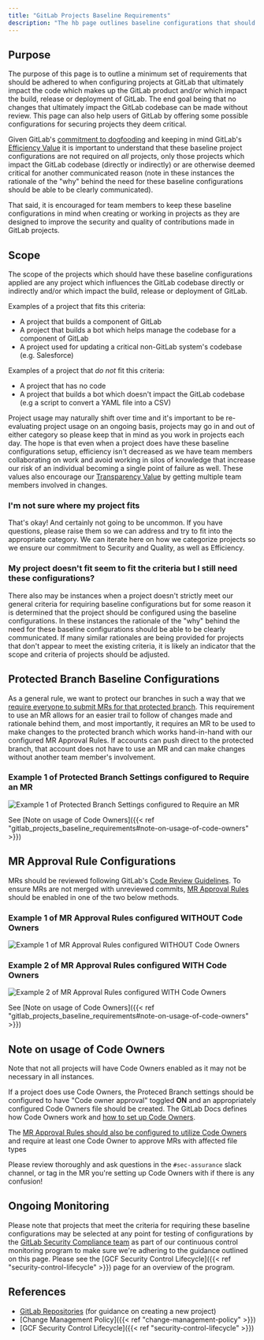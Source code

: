 ```yaml
---
title: "GitLab Projects Baseline Requirements"
description: "The hb page outlines baseline configurations that should be setup for GitLab projects which impact the GitLab codebase."
---
```


## Purpose

The purpose of this page is to outline a minimum set of requirements that should be adhered to when configuring projects at GitLab that ultimately impact the code which makes up the GitLab product and/or which impact the build, release or deployment of GitLab. The end goal being that no changes that ultimately impact the GitLab codebase can be made without review. This page can also help users of GitLab by offering some possible configurations for securing projects they deem critical.

Given GitLab's [commitment to dogfooding](/handbook/engineering/development/principles/#dogfooding) and keeping in mind GitLab's [Efficiency Value](/handbook/values/#efficiency) it is important to understand that these baseline project configurations are not required on *all* projects, only those projects which impact the GitLab codebase (directly or indirectly) or are otherwise deemed critical for another communicated reason (note in these instances the rationale of the "why" behind the need for these baseline configurations should be able to be clearly communicated).

That said, it is encouraged for team members to keep these baseline configurations in mind when creating or working in projects as they are designed to improve the security and quality of contributions made in GitLab projects.

## Scope

The scope of the projects which should have these baseline configurations applied are any project which influences the GitLab codebase directly or indirectly and/or which impact the build, release or deployment of GitLab.

Examples of a project that fits this criteria:

- A project that builds a component of GitLab
- A project that builds a bot which helps manage the codebase for a component of GitLab
- A project used for updating a critical non-GitLab system's codebase (e.g. Salesforce)

Examples of a project that *do not* fit this criteria:

- A project that has no code
- A project that builds a bot which doesn't impact the GitLab codebase (e.g a script to convert a YAML file into a CSV)

Project usage may naturally shift over time and it's important to be re-evaluating project usage on an ongoing basis, projects may go in and out of either category so please keep that in mind as you work in projects each day. The hope is that even when a project does have these baseline configurations setup, efficiency isn't decreased as we have team members collaborating on work and avoid working in silos of knowledge that increase our risk of an individual becoming a single point of failure as well. These values also encourage our [Transparency Value](/handbook/values/#transparency) by getting multiple team members involved in changes.

### I'm not sure where my project fits

That's okay! And certainly not going to be uncommon. If you have questions, please raise them so we can address and try to fit into the appropriate category. We can iterate here on how we categorize projects so we ensure our commitment to Security and Quality, as well as Efficiency.

### My project doesn't fit seem to fit the criteria but I still need these configurations?

There also may be instances when a project doesn't strictly meet our general criteria for requiring baseline configurations but for some reason it is determined that the project should be configured using the baseline configurations. In these instances the rationale of the "why" behind the need for these baseline configurations should be able to be clearly communicated. If many similar rationales are being provided for projects that don't appear to meet the existing criteria, it is likely an indicator that the scope and criteria of projects should be adjusted.

## Protected Branch Baseline Configurations

As a general rule, we want to protect our branches in such a way that we [require everyone to submit MRs for that protected branch](https://docs.gitlab.com/ee/user/project/repository/branches/protected.html#require-everyone-to-submit-merge-requests-for-a-protected-branch). This requirement to use an MR allows for an easier trail to follow of changes made and rationale behind them, and most importantly, it requires an MR to be used to make changes to the protected branch which works hand-in-hand with our configured MR Approval Rules. If accounts can push direct to the protected branch, that account does not have to use an MR and can make changes without another team member's involvement.

### Example 1 of Protected Branch Settings configured to Require an MR

![Example 1 of Protected Branch Settings configured to Require an MR](https://about.gitlab.com/images/protected_branch_settings_example.jpg "Example of Protected Branch Settings")

See [Note on usage of Code Owners]({{< ref "gitlab_projects_baseline_requirements#note-on-usage-of-code-owners" >}})

## MR Approval Rule Configurations

MRs should be reviewed following GitLab's [Code Review Guidelines](/handbook/engineering/workflow/code-review/). To ensure MRs are not merged with unreviewed commits, [MR Approval Rules](https://docs.gitlab.com/ee/user/project/merge_requests/approvals/settings.html#approval-settings) should be enabled in one of the two below methods.

### Example 1 of MR Approval Rules configured WITHOUT Code Owners

![Example 1 of MR Approval Rules configured WITHOUT Code Owners](https://about.gitlab.com/images/MR_approvals_without_code_owners.jpg "Example 1 of MR Approval Rules configured WITHOUT Code Owners")

### Example 2 of MR Approval Rules configured WITH Code Owners

![Example 2 of MR Approval Rules configured WITH Code Owners](https://about.gitlab.com/images/MR_approvals_with_code_owners.png "Example 2 of MR Approval Rules configured WITH Code Owners")

See [Note on usage of Code Owners]({{< ref "gitlab_projects_baseline_requirements#note-on-usage-of-code-owners" >}})

## Note on usage of Code Owners

Note that not all projects will have Code Owners enabled as it may not be necessary in all instances.

If a project does use Code Owners, the Proteced Branch settings should be configured to have "Code owner approval" toggled **ON** and an appropriately configured Code Owners file should be created. The GitLab Docs defines how Code Owners work and [how to set up Code Owners](https://docs.gitlab.com/ee/user/project/codeowners/#set-up-code-owners).

The [MR Approval Rules should also be configured to utilize Code Owners](https://docs.gitlab.com/ee/user/project/merge_requests/approvals/rules.html#code-owners-as-eligible-approvers) and require at least one Code Owner to approve MRs with affected file types

Please review thoroughly and ask questions in the `#sec-assurance` slack channel, or tag in the MR you're setting up Code Owners with if there is any confusion!

## Ongoing Monitoring

Please note that projects that meet the criteria for requiring these baseline configurations may be selected at any point for testing of configurations by the [GitLab Security Compliance team](security-assurance/security-compliance/) as part of our continuous control monitoring program to make sure we're adhering to the guidance outlined on this page. Please see the [GCF Security Control Lifecycle]({{< ref "security-control-lifecycle" >}}) page for an overview of the program.

## References

- [GitLab Repositories](/handbook/engineering/gitlab-repositories/#creating-a-new-project) (for guidance on creating a new project)
- [Change Management Policy]({{< ref "change-management-policy" >}})
- [GCF Security Control Lifecycle]({{< ref "security-control-lifecycle" >}})
